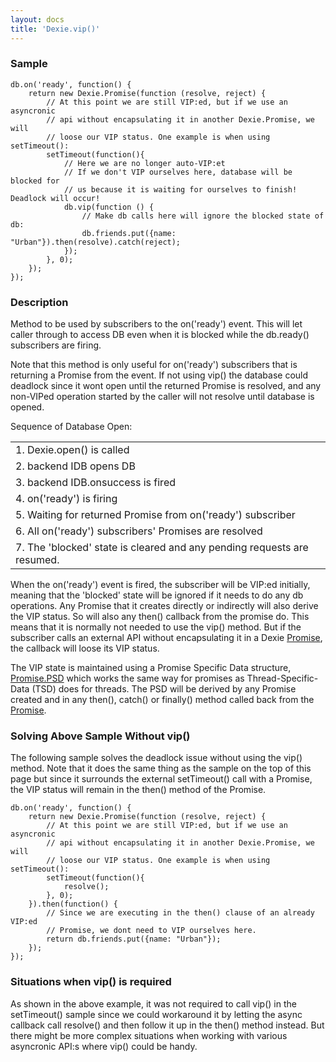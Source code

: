 ```yaml
---
layout: docs
title: 'Dexie.vip()'
---
```


### Sample

    db.on('ready', function() {
        return new Dexie.Promise(function (resolve, reject) {
            // At this point we are still VIP:ed, but if we use an asyncronic
            // api without encapsulating it in another Dexie.Promise, we will
            // loose our VIP status. One example is when using setTimeout():
            setTimeout(function(){
                // Here we are no longer auto-VIP:et
                // If we don't VIP ourselves here, database will be blocked for
                // us because it is waiting for ourselves to finish! Deadlock will occur!
                db.vip(function () {
                    // Make db calls here will ignore the blocked state of db:
                    db.friends.put({name: "Urban"}).then(resolve).catch(reject);
                });
            }, 0);
        });
    });
### Description

Method to be used by subscribers to the on('ready') event. This will let caller through to access DB even when it is blocked while the db.ready() subscribers are firing. 

Note that this method is only useful for on('ready') subscribers that is returning a Promise from the event. If not using vip() the database could deadlock since it wont open until the returned Promise is resolved, and any non-VIPed operation started by the caller will not resolve until database is opened.

Sequence of Database Open:
<table>
<tr><td>1. Dexie.open() is called</td></tr>
<tr><td>2. backend IDB opens DB</td></tr>
<tr><td>3. backend IDB.onsuccess is fired</td></tr>
<tr><td>4. on('ready') is firing</td></tr>
<tr><td>5. Waiting for returned Promise from on('ready') subscriber</td></tr>
<tr><td>6. All on('ready') subscribers' Promises are resolved</td></tr>
<tr><td>7. The 'blocked' state is cleared and any pending requests are resumed.</td></tr>
</table>

When the on('ready') event is fired, the subscriber will be VIP:ed initially, meaning that the 'blocked' state will be ignored if it needs to do any db operations. Any Promise that it creates directly or indirectly will also derive the VIP status. So will also any then() callback from the promise do. This means that it is normally not needed to use the vip() method. But if the subscriber calls an external API without encapsulating it in a Dexie [Promise](Promise), the callback will loose its VIP status.

The VIP state is maintained using a Promise Specific Data structure, [Promise.PSD](Promise.PSD) which works the same way for promises as Thread-Specific-Data (TSD) does for threads. The PSD will be derived by any Promise created and in any then(), catch() or finally() method called back from the [Promise](Promise).

### Solving Above Sample Without vip()
The following sample solves the deadlock issue without using the vip() method. Note that it does the same thing as the sample on the top of this page but since it surrounds the external setTimeout() call with a Promise, the VIP status will remain in the then() method of the Promise.

    db.on('ready', function() {
        return new Dexie.Promise(function (resolve, reject) {
            // At this point we are still VIP:ed, but if we use an asyncronic
            // api without encapsulating it in another Dexie.Promise, we will
            // loose our VIP status. One example is when using setTimeout():
            setTimeout(function(){
                resolve();
            }, 0);
        }).then(function() {
            // Since we are executing in the then() clause of an already VIP:ed
            // Promise, we dont need to VIP ourselves here.
            return db.friends.put({name: "Urban"});
        });
    });

### Situations when vip() is required

As shown in the above example, it was not required to call vip() in the setTimeout() sample since we could workaround it by letting the async callback call resolve() and then follow it up in the then() method instead. But there might be more complex situations when working with various asyncronic API:s where vip() could be handy.

